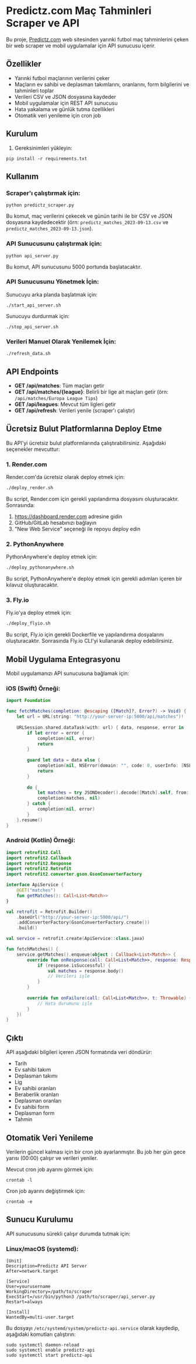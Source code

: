 # Predictz.com Maç Tahminleri Scraper ve API

Bu proje, [Predictz.com](https://www.predictz.com/predictions/tomorrow/) web sitesinden yarınki futbol maç tahminlerini çeken bir web scraper ve mobil uygulamalar için API sunucusu içerir.

## Özellikler

- Yarınki futbol maçlarının verilerini çeker
- Maçların ev sahibi ve deplasman takımlarını, oranlarını, form bilgilerini ve tahminleri toplar
- Verileri CSV ve JSON dosyasına kaydeder
- Mobil uygulamalar için REST API sunucusu
- Hata yakalama ve günlük tutma özellikleri
- Otomatik veri yenileme için cron job

## Kurulum

1. Gereksinimleri yükleyin:
```
pip install -r requirements.txt
```

## Kullanım

### Scraper'ı çalıştırmak için:
```
python predictz_scraper.py
```

Bu komut, maç verilerini çekecek ve günün tarihi ile bir CSV ve JSON dosyasına kaydedecektir (örn: `predictz_matches_2023-09-13.csv` ve `predictz_matches_2023-09-13.json`).

### API Sunucusunu çalıştırmak için:
```
python api_server.py
```

Bu komut, API sunucusunu 5000 portunda başlatacaktır.

### API Sunucusunu Yönetmek İçin:

Sunucuyu arka planda başlatmak için:
```
./start_api_server.sh
```

Sunucuyu durdurmak için:
```
./stop_api_server.sh
```

### Verileri Manuel Olarak Yenilemek İçin:
```
./refresh_data.sh
```

## API Endpoints

- **GET /api/matches**: Tüm maçları getir
- **GET /api/matches/{league}**: Belirli bir lige ait maçları getir (örn: `/api/matches/Europa League Tips`)
- **GET /api/leagues**: Mevcut tüm ligleri getir
- **GET /api/refresh**: Verileri yenile (scraper'ı çalıştır)

## Ücretsiz Bulut Platformlarına Deploy Etme

Bu API'yi ücretsiz bulut platformlarında çalıştırabilirsiniz. Aşağıdaki seçenekler mevcuttur:

### 1. Render.com

Render.com'da ücretsiz olarak deploy etmek için:

```bash
./deploy_render.sh
```

Bu script, Render.com için gerekli yapılandırma dosyasını oluşturacaktır. Sonrasında:
1. https://dashboard.render.com adresine gidin
2. GitHub/GitLab hesabınızı bağlayın
3. "New Web Service" seçeneği ile repoyu deploy edin

### 2. PythonAnywhere

PythonAnywhere'e deploy etmek için:

```bash
./deploy_pythonanywhere.sh
```

Bu script, PythonAnywhere'e deploy etmek için gerekli adımları içeren bir kılavuz oluşturacaktır.

### 3. Fly.io

Fly.io'ya deploy etmek için:

```bash
./deploy_flyio.sh
```

Bu script, Fly.io için gerekli Dockerfile ve yapılandırma dosyalarını oluşturacaktır. Sonrasında Fly.io CLI'yi kullanarak deploy edebilirsiniz.

## Mobil Uygulama Entegrasyonu

Mobil uygulamanızı API sunucusuna bağlamak için:

### iOS (Swift) Örneği:
```swift
import Foundation

func fetchMatches(completion: @escaping ([Match]?, Error?) -> Void) {
    let url = URL(string: "http://your-server-ip:5000/api/matches")!
    
    URLSession.shared.dataTask(with: url) { data, response, error in
        if let error = error {
            completion(nil, error)
            return
        }
        
        guard let data = data else {
            completion(nil, NSError(domain: "", code: 0, userInfo: [NSLocalizedDescriptionKey: "No data"]))
            return
        }
        
        do {
            let matches = try JSONDecoder().decode([Match].self, from: data)
            completion(matches, nil)
        } catch {
            completion(nil, error)
        }
    }.resume()
}
```

### Android (Kotlin) Örneği:
```kotlin
import retrofit2.Call
import retrofit2.Callback
import retrofit2.Response
import retrofit2.Retrofit
import retrofit2.converter.gson.GsonConverterFactory

interface ApiService {
    @GET("matches")
    fun getMatches(): Call<List<Match>>
}

val retrofit = Retrofit.Builder()
    .baseUrl("http://your-server-ip:5000/api/")
    .addConverterFactory(GsonConverterFactory.create())
    .build()

val service = retrofit.create(ApiService::class.java)

fun fetchMatches() {
    service.getMatches().enqueue(object : Callback<List<Match>> {
        override fun onResponse(call: Call<List<Match>>, response: Response<List<Match>>) {
            if (response.isSuccessful) {
                val matches = response.body()
                // Verileri işle
            }
        }
        
        override fun onFailure(call: Call<List<Match>>, t: Throwable) {
            // Hata durumunu işle
        }
    })
}
```

## Çıktı

API aşağıdaki bilgileri içeren JSON formatında veri döndürür:

- Tarih
- Ev sahibi takım
- Deplasman takımı
- Lig
- Ev sahibi oranları
- Beraberlik oranları
- Deplasman oranları
- Ev sahibi form
- Deplasman form
- Tahmin

## Otomatik Veri Yenileme

Verilerin güncel kalması için bir cron job ayarlanmıştır. Bu job her gün gece yarısı (00:00) çalışır ve verileri yeniler.

Mevcut cron job ayarını görmek için:
```
crontab -l
```

Cron job ayarını değiştirmek için:
```
crontab -e
```

## Sunucu Kurulumu

API sunucusunu sürekli çalışır durumda tutmak için:

### Linux/macOS (systemd):
```
[Unit]
Description=Predictz API Server
After=network.target

[Service]
User=yourusername
WorkingDirectory=/path/to/scraper
ExecStart=/usr/bin/python3 /path/to/scraper/api_server.py
Restart=always

[Install]
WantedBy=multi-user.target
```

Bu dosyayı `/etc/systemd/system/predictz-api.service` olarak kaydedip, aşağıdaki komutları çalıştırın:

```
sudo systemctl daemon-reload
sudo systemctl enable predictz-api
sudo systemctl start predictz-api
``` 